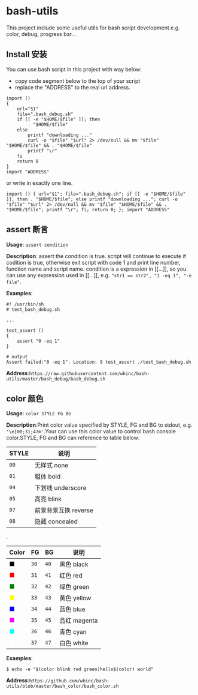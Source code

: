 # bash-utils
This project include some useful utils for bash script development.e.g. color, debug, progress bar...

## Install 安装

You can use bash script in this project with way below:
* copy code segment below to the top of your script
* replace the "ADDRESS" to the real url address.

```
import ()
{
    url="$1"
    file=".bash_debug.sh"
    if [[ -e "$HOME/$file" ]]; then
        . "$HOME/$file"
    else
        printf "downloading ..."
        curl -o "$file" "$url" 2> /dev/null && mv "$file" "$HOME/$file" && . "$HOME/$file"
        printf "\r"
    fi
    return 0
}
import "ADDRESS"
```
or write in exactly one line.
```
import () { url="$1"; file=".bash_debug.sh"; if [[ -e "$HOME/$file" ]]; then . "$HOME/$file"; else printf "downloading ..."; curl -o "$file" "$url" 2> /dev/null && mv "$file" "$HOME/$file" && . "$HOME/$file"; printf "\r"; fi; return 0; }; import "ADDRESS"
```

## assert 断言

**Usage**: `assert condition`

**Description**: assert the condition is true. script will continue to execute if codition is true, otherwise exit script with code 1 and print line number, function name and script name. condition is a expression in [[...]], so you can use any expression used in [[...]], e.g. `"str1 == str2", "1 -eq 1", "-e file"`.

**Examples**:
```
#! /usr/bin/sh
# test_bash_debug.sh

...

test_assert ()
{
    assert "0 -eq 1"
}

# output
Assert failed:"0 -eq 1". Location: 9 test_assert ./test_bash_debug.sh
```

**Address**:`https://raw.githubusercontent.com/whinc/bash-utils/master/bash_debug/bash_debug.sh`


## color 颜色

**Usage**: `color STYLE FG BG`

**Description**:Print color value specified by STYLE, FG and BG to stdout, e.g. `'\e[00;31;47m'`.Your can use this color value to control bash console color.STYLE, FG and BG can reference to table below:

|STYLE|说明|
|---|----|
|`00`|无样式 none|
|`01`|粗体 bold|
|`04`|下划线 underscore|
|`05`|高亮 blink|
|`07`|前景背景互换 reverse|
|`08`|隐藏 concealed |

.

|Color|FG|BG|说明|
|-----|--|--|----|
|<font color="black">■</font>|`30`|`40`|黑色 black |
|<font color="red"  >■</font>|`31`|`41`|红色 red|
|<font color="green">■</font>|`32`|`42`|绿色 green |
|<font color="yellow">■</font>|`33`|`43`|黄色 yellow |
|<font color="blue">■</font> |`34`|`44`|蓝色 blue |
|<font color="magenta">■</font>|`35`|`45`|品红 magenta |
|<font color="cyan">■</font> |`36`|`46`|青色 cyan |
|<font color="white">■</font>|`37`|`47`|白色 white |

**Examples**:
```
$ echo -e "$(color blink red green)hello$(color) world"
```

**Address**:`https://github.com/whinc/bash-utils/blob/master/bash_color/bash_color.sh`
